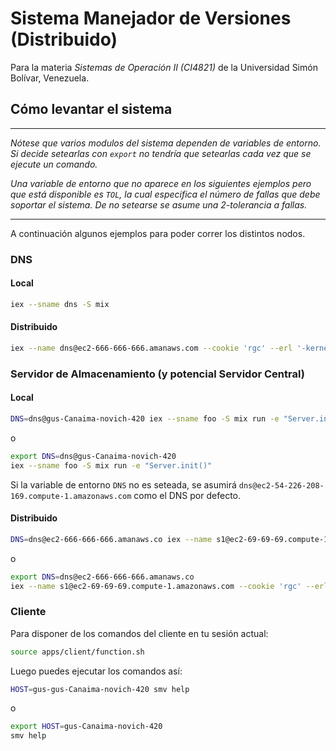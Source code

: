 # Sistema Manejador de Versiones (Distribuido)
Para la materia _Sistemas de Operación II (CI4821)_ de la Universidad Simón Bolívar, Venezuela.

## Cómo levantar el sistema
___
_Nótese que varios modulos del sistema dependen de variables de entorno. Si decide setearlas con `export` no tendría que setearlas cada vez que se ejecute un comando._

_Una variable de entorno que no aparece en los siguientes ejemplos pero que está disponible es `TOL`, la cual especifica el número de fallas que debe soportar el sistema. De no setearse se asume una 2-tolerancia a fallas._
___

A continuación algunos ejemplos para poder correr los distintos nodos.
### DNS
#### Local
```bash
iex --sname dns -S mix
```
#### Distribuido
```bash
iex --name dns@ec2-666-666-666.amanaws.com --cookie 'rgc' --erl '-kernel inet_dist_listen_min 9000' --erl '-kernel inet_dist_listen_max 9000' -S mix
```

### Servidor de Almacenamiento (y potencial Servidor Central)
#### Local
```bash
DNS=dns@gus-Canaima-novich-420 iex --sname foo -S mix run -e "Server.init()"
```
o
```bash
export DNS=dns@gus-Canaima-novich-420 
iex --sname foo -S mix run -e "Server.init()"
```

Si la variable de entorno `DNS` no es seteada, se asumirá `dns@ec2-54-226-208-169.compute-1.amazonaws.com` como el DNS por defecto.

#### Distribuido
```bash
DNS=dns@ec2-666-666-666.amanaws.co iex --name s1@ec2-69-69-69.compute-1.amazonaws.com --cookie 'rgc' --erl '-kernel inet_dist_listen_min 9000' --erl '-kernel inet_dist_listen_max 9000' -S mix
```
o
```bash
export DNS=dns@ec2-666-666-666.amanaws.co 
iex --name s1@ec2-69-69-69.compute-1.amazonaws.com --cookie 'rgc' --erl '-kernel inet_dist_listen_min 9000' --erl '-kernel inet_dist_listen_max 9000' -S mix
```

### Cliente
Para disponer de los comandos del cliente en tu sesión actual:
```bash
source apps/client/function.sh 
```

Luego puedes ejecutar los comandos así:
```bash
HOST=gus-gus-Canaima-novich-420 smv help
```
o
```bash
export HOST=gus-Canaima-novich-420
smv help
```